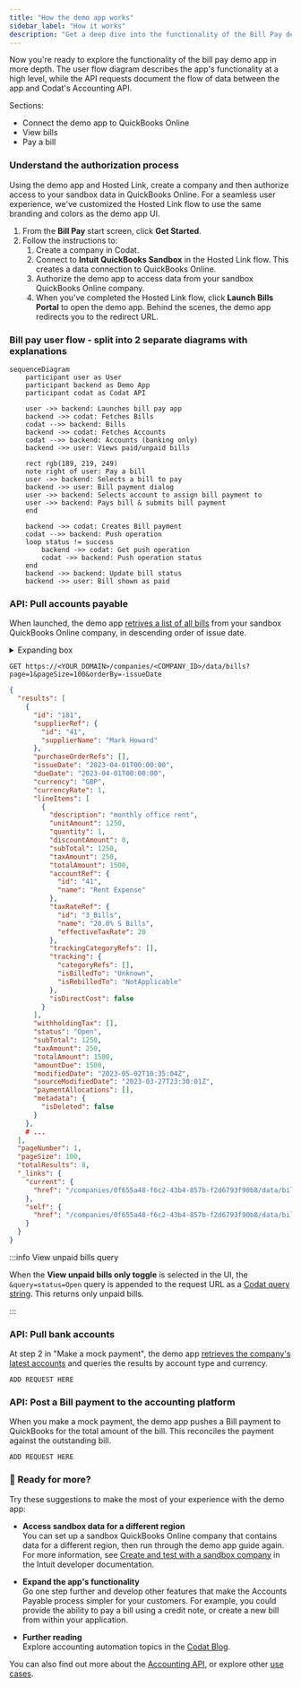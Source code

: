 ```yaml
---
title: "How the demo app works"
sidebar_label: "How it works"
description: "Get a deep dive into the functionality of the Bill Pay demo app."
---
```


Now you're ready to explore the functionality of the bill pay demo app in more depth. The user flow diagram describes the app's functionality at a high level, while the API requests document the flow of data between the app and Codat's Accounting API.

Sections:

- Connect the demo app to QuickBooks Online
- View bills
- Pay a bill



### Understand the authorization process

Using the demo app and Hosted Link, create a company and then authorize access to your sandbox data in QuickBooks Online. For a seamless user experience, we've customized the Hosted Link flow to use the same branding and colors as the demo app UI.

1. From the **Bill Pay** start screen, click **Get Started**.
2. Follow the instructions to:
   1. Create a company in Codat.
   2. Connect to **Intuit QuickBooks Sandbox** in the Hosted Link flow. This creates a data connection to QuickBooks Online.
   3. Authorize the demo app to access data from your sandbox QuickBooks Online company.
   4. When you've completed the Hosted Link flow, click **Launch Bills Portal** to open the demo app. Behind the scenes, the demo app redirects you to the redirect URL.



### Bill pay user flow - split into 2 separate diagrams with explanations

```mermaid
sequenceDiagram
    participant user as User
    participant backend as Demo App 
    participant codat as Codat API
    
    user ->> backend: Launches bill pay app
    backend ->> codat: Fetches Bills
    codat -->> backend: Bills
    backend ->> codat: Fetches Accounts
    codat -->> backend: Accounts (banking only)
    backend ->> user: Views paid/unpaid bills

    rect rgb(189, 219, 249)
    note right of user: Pay a bill          
    user ->> backend: Selects a bill to pay
    backend ->> user: Bill payment dialog
    user ->> backend: Selects account to assign bill payment to
    user ->> backend: Pays bill & submits bill payment
    end

    backend ->> codat: Creates Bill payment
    codat -->> backend: Push operation
    loop status != success
        backend ->> codat: Get push operation
        codat ->> backend: Push operation status
    end
    backend ->> backend: Update bill status
    backend ->> user: Bill shown as paid
```

### API: Pull accounts payable

When launched, the demo app [retrives a list of all bills](/accounting-api#/operations/list-bills) from your sandbox QuickBooks Online company, in descending order of issue date.

<details>
  <summary>Expanding box</summary>
Text goes here
</details>

```http title="List bills request"
GET https://<YOUR_DOMAIN>/companies/<COMPANY_ID>/data/bills?page=1&pageSize=100&orderBy=-issueDate
```

```json title="List bills response example"
{
  "results": [
    {
      "id": "181",
      "supplierRef": {
        "id": "41",
        "supplierName": "Mark Howard"
      },
      "purchaseOrderRefs": [],
      "issueDate": "2023-04-01T00:00:00",
      "dueDate": "2023-04-01T00:00:00",
      "currency": "GBP",
      "currencyRate": 1,
      "lineItems": [
        {
          "description": "monthly office rent",
          "unitAmount": 1250,
          "quantity": 1,
          "discountAmount": 0,
          "subTotal": 1250,
          "taxAmount": 250,
          "totalAmount": 1500,
          "accountRef": {
            "id": "41",
            "name": "Rent Expense"
          },
          "taxRateRef": {
            "id": "3_Bills",
            "name": "20.0% S Bills",
            "effectiveTaxRate": 20
          },
          "trackingCategoryRefs": [],
          "tracking": {
            "categoryRefs": [],
            "isBilledTo": "Unknown",
            "isRebilledTo": "NotApplicable"
          },
          "isDirectCost": false
        }
      ],
      "withholdingTax": [],
      "status": "Open",
      "subTotal": 1250,
      "taxAmount": 250,
      "totalAmount": 1500,
      "amountDue": 1500,
      "modifiedDate": "2023-05-02T10:35:04Z",
      "sourceModifiedDate": "2023-03-27T23:30:01Z",
      "paymentAllocations": [],
      "metadata": {
        "isDeleted": false
      }
    },
    # ...
  ],
  "pageNumber": 1,
  "pageSize": 100,
  "totalResults": 8,
  "_links": {
    "current": {
      "href": "/companies/0f655a48-f6c2-43b4-857b-f2d6793f90b8/data/bills?page=1&pageSize=100&orderBy=-issueDate"
    },
    "self": {
      "href": "/companies/0f655a48-f6c2-43b4-857b-f2d6793f90b8/data/bills"
    }
  }
}
```

:::info View unpaid bills query

When the **View unpaid bills only toggle** is selected in the UI, the `&query=status=Open` query is appended to the request URL as a [Codat query string](/using-the-api/querying). This returns only unpaid bills.

:::

### API: Pull bank accounts

At step 2 in "Make a mock payment", the demo app [retrieves the company's latest accounts](/accounting-api#/operations/list-accounts) and queries the results by account type and currency.

```http
ADD REQUEST HERE
```

### API: Post a Bill payment to the accounting platform

When you make a mock payment, the demo app pushes a Bill payment to QuickBooks for the total amount of the bill. This reconciles the payment against the outstanding bill.

```http
ADD REQUEST HERE
```
### 💪 Ready for more?

Try these suggestions to make the most of your experience with the demo app:

- **Access sandbox data for a different region**  
  You can set up a sandbox QuickBooks Online company that contains data for a different region, then run through the demo app guide again. For more information, see [Create and test with a sandbox company](https://developer.intuit.com/app/developer/qbo/docs/develop/sandboxes/manage-your-sandboxes) in the Intuit developer documentation.

- **Expand the app's functionality**  
  Go one step further and develop other features that make the Accounts Payable process simpler for your customers. For example, you could provide the ability to pay a bill using a credit note, or create a new bill from within your application.

- **Further reading**  
  Explore accounting automation topics in the [Codat Blog](https://www.codat.io/blog/category/accounting-automation/). 

You can also find out more about the [Accounting API](/accounting-api/overview), or explore other [use cases](/usecases/overview).